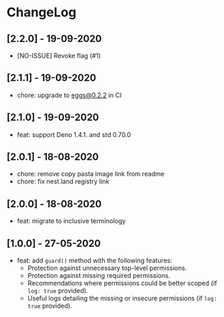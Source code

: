 # ChangeLog

## [2.2.0] - 19-09-2020

- [NO-ISSUE] Revoke flag (#1)

## [2.1.1] - 19-09-2020

- chore: upgrade to eggs@0.2.2 in CI

## [2.1.0] - 19-09-2020

- feat: support Deno 1.4.1. and std 0.70.0

## [2.0.1] - 18-08-2020

- chore: remove copy pasta image link from readme
- chore: fix nest.land registry link

## [2.0.0] - 18-08-2020

- feat: migrate to inclusive terminology

## [1.0.0] - 27-05-2020

- feat: add `guard()` method with the following features:
  - Protection against unnecessary top-level permissions.
  - Protection against missing required permissions.
  - Recommendations where permissions could be better scoped (if `log: true` provided).
  - Useful logs detailing the missing or insecure permissions (if `log: true` provided).
